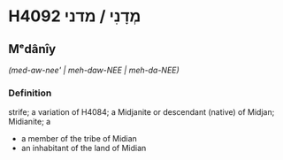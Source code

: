 # H4092 מְדָנִי / מדני

## Mᵉdânîy

_(med-aw-nee' | meh-daw-NEE | meh-da-NEE)_

### Definition

strife; a variation of H4084; a Midjanite or descendant (native) of Midjan; Midianite; a

- a member of the tribe of Midian
- an inhabitant of the land of Midian

